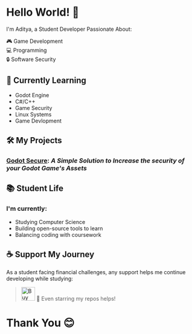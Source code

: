 # Hello World! 👋

I'm Aditya, a Student Developer Passionate About:

🎮 Game Development  
💻 Programming  
🔒 Software Security  

## 🌱 Currently Learning
- Godot Engine
- C#/C++
- Game Security
- Linux Systems
- Game Devlopment

## 🛠️ My Projects
### [Godot Secure](https://github.com/KnifeXRage/Godot-Secure): _A Simple Solution to Increase the security of your Godot Game's Assets_

## 📚 Student Life

### I'm currently:

- Studying Computer Science
- Building open-source tools to learn
- Balancing coding with coursework

## ☕ Support My Journey
As a student facing financial challenges, any support helps me continue developing while studying:
> <a href='https://ko-fi.com/V7V41FR21F' target='_blank'><img height='36' style='border:0px;height:36px;' src='https://storage.ko-fi.com/cdn/kofi6.png?v=6' border='0' alt='Buy Me a Coffee at ko-fi.com' /></a>
🌟 Even starring my repos helps!

# Thank You 😊
